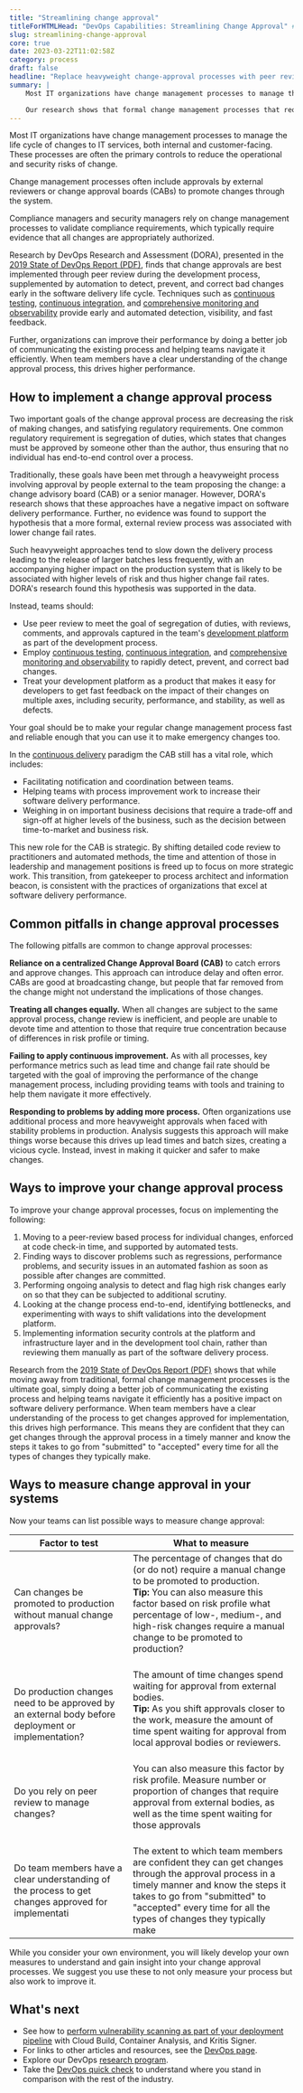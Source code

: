 ```yaml
---
title: "Streamlining change approval"
titleForHTMLHead: "DevOps Capabilities: Streamlining Change Approval" # TODO: can we DRY this out?
slug: streamlining-change-approval
core: true
date: 2023-03-22T11:02:58Z
category: process
draft: false
headline: "Replace heavyweight change-approval processes with peer review, to get the benefits of a more reliable, compliant release process without sacrificing speed."
summary: |
    Most IT organizations have change management processes to manage the life cycle of changes to IT services, both internal and customer-facing. These processes are often the primary controls to reduce the operational and security risks of change. Change management processes often include approvals by external reviewers or change approval boards (CABs) to promote changes through the system.

    Our research shows that formal change management processes that require the approval of an external body such as a change advisory board (CAB) or a senior manager have a negative impact on software delivery performance. Furthermore, we found no evidence to support the hypothesis that a more formal approval process is associated with lower change fail rates. However the data does support the hypothesis that introducing more approvals results in a slower process and less frequent releases of large batches, with an accompanying higher impact on the production system that is likely associated with higher levels of risk and thus higher change fail rates.
---
```


Most IT organizations have change management processes to manage the life cycle
of changes to IT services, both internal and customer-facing. These processes
are often the primary controls to reduce the operational and security risks of
change.

Change management processes often include approvals by external reviewers or
change approval boards (CABs) to promote changes through the system.

Compliance managers and security managers rely on change management processes to
validate compliance requirements, which typically require evidence that all
changes are appropriately authorized.

Research by DevOps Research and Assessment (DORA), presented in the
[2019 State of DevOps Report (PDF)](/publications/),
finds that change approvals are best implemented through peer review during the
development process, supplemented by automation to detect, prevent, and correct
bad changes early in the software delivery life cycle. Techniques such as
[continuous testing](/devops-capabilities/technical/test-automation),
[continuous integration](/devops-capabilities/technical/continuous-integration),
and
[comprehensive monitoring and observability](/devops-capabilities/technical/monitoring-and-observability)
provide early and automated detection, visibility, and fast feedback.

Further, organizations can improve their performance by doing a better job of
communicating the existing process and helping teams navigate it efficiently.
When team members have a clear understanding of the change approval process,
this drives higher performance.

## How to implement a change approval process

Two important goals of the change approval process are decreasing the risk of
making changes, and satisfying regulatory requirements. One common regulatory
requirement is segregation of duties, which states that changes must be approved
by someone other than the author, thus ensuring that no individual has
end-to-end control over a process.

Traditionally, these goals have been met through a heavyweight process involving
approval by people external to the team proposing the change: a change advisory
board (CAB) or a senior manager. However, DORA's research shows that these
approaches have a negative impact on software delivery performance. Further, no
evidence was found to support the hypothesis that a more formal, external review
process was associated with lower change fail rates.

Such heavyweight approaches tend to slow down the delivery process leading to
the release of larger batches less frequently, with an accompanying higher
impact on the production system that is likely to be associated with higher
levels of risk and thus higher change fail rates. DORA's research found this
hypothesis was supported in the data.

Instead, teams should:

*   Use peer review to meet the goal of segregation of duties, with reviews,
    comments, and approvals captured in the team's
    [development platform](/devops-capabilities/technical/code-maintainability)
    as part of the development process.
*   Employ [continuous testing](/devops-capabilities/technical/test-automation),
    [continuous integration](/devops-capabilities/technical/continuous-integration),
    and
    [comprehensive monitoring and observability](/devops-capabilities/technical/monitoring-and-observability)
    to rapidly detect, prevent, and correct bad changes.
*   Treat your development platform as a product that makes it easy for
    developers to get fast feedback on the impact of their changes on multiple
    axes, including security, performance, and stability, as well as defects.

Your goal should be to make your regular change management process fast and
reliable enough that you can use it to make emergency changes too.

In the [continuous delivery](/devops-capabilities/technical/continuous-delivery)
paradigm the CAB still has a vital role, which includes:

*   Facilitating notification and coordination between teams.
*   Helping teams with process improvement work to increase their software
    delivery performance.
*   Weighing in on important business decisions that require a trade-off and
    sign-off at higher levels of the business, such as the decision between
    time-to-market and business risk.

This new role for the CAB is strategic. By shifting detailed code review to
practitioners and automated methods, the time and attention of those in
leadership and management positions is freed up to focus on more strategic work.
This transition, from gatekeeper to process architect and information beacon, is
consistent with the practices of organizations that excel at software delivery
performance.

## Common pitfalls in change approval processes

The following pitfalls are common to change approval processes:

**Reliance on a centralized Change Approval Board (CAB)** to catch errors and
approve changes. This approach can introduce delay and often error. CABs are
good at broadcasting change, but people that far removed from the change might
not understand the implications of those changes.

**Treating all changes equally.** When all changes are subject to the same
approval process, change review is inefficient, and people are unable to devote
time and attention to those that require true concentration because of
differences in risk profile or timing.

**Failing to apply continuous improvement.** As with all processes, key
performance metrics such as lead time and change fail rate should be targeted
with the goal of improving the performance of the change management process,
including providing teams with tools and training to help them navigate it more
effectively.

**Responding to problems by adding more process.** Often organizations use
additional process and more heavyweight approvals when faced with stability
problems in production. Analysis suggests this approach will make things worse
because this drives up lead times and batch sizes, creating a vicious cycle.
Instead, invest in making it quicker and safer to make changes.

## Ways to improve your change approval process

To improve your change approval processes, focus on implementing the following:

1.  Moving to a peer-review based process for individual changes, enforced at
    code check-in time, and supported by automated tests.
1.  Finding ways to discover problems such as regressions, performance problems,
    and security issues in an automated fashion as soon as possible after
    changes are committed.
1.  Performing ongoing analysis to detect and flag high risk changes early on so
    that they can be subjected to additional scrutiny.
1.  Looking at the change process end-to-end, identifying bottlenecks, and
    experimenting with ways to shift validations into the development platform.
1.  Implementing information security controls at the platform and
    infrastructure layer and in the development tool chain, rather than
    reviewing them manually as part of the software delivery process.

Research from the
[2019 State of DevOps Report (PDF)](/publications/)
shows that while moving away from traditional, formal change management
processes is the ultimate goal, simply doing a better job of communicating the
existing process and helping teams navigate it efficiently has a positive impact
on software delivery performance. When team members have a clear understanding
of the process to get changes approved for implementation, this drives high
performance. This means they are confident that they can get changes through the
approval process in a timely manner and know the steps it takes to go from
"submitted" to "accepted" every time for all the types of changes they typically
make.

## Ways to measure change approval in your systems

Now your teams can list possible ways to measure change approval:


|  Factor to test                                                                                       |   What to measure    |
| ---   | ---   |
| Can changes be promoted to production without manual change approvals?                                | The percentage of changes that do (or do not) require a manual change to be promoted to production. <br> **Tip:** You can also measure this factor based on risk profile what percentage of low-, medium-, and high-risk changes require a manual change to be promoted to production?  <br><br>  |
| Do production changes need to be approved by an external body before deployment or implementation?    | The amount of time changes spend waiting for approval from external bodies. <br> **Tip:** As you shift approvals closer to the work, measure the amount of time spent waiting for approval from local approval bodies or reviewers. <br><br>     |
| Do you rely on peer review to manage changes?                                                         | You can also measure this factor by risk profile. Measure number or proportion of changes that require approval from external bodies, as well as the time spent waiting for those approvals   <br><br>   |
| Do team members have a clear understanding of the process to get changes approved for implementati    | The extent to which team members are confident they can get changes through the approval process in a timely manner and know the steps it takes to go from "submitted" to "accepted" every time for all the types of changes they typically make    |


While you consider your own environment, you will likely develop your own measures to understand and gain insight into your change approval processes. We suggest you use these to not only measure your process but also work to improve it.

## What's next

-   See how to
    [perform vulnerability scanning as part of your deployment pipeline](https://cloud.google.com/binary-authorization/docs/vulnerability-scanning-kritis)
    with Cloud Build, Container Analysis, and Kritis Signer.
-   For links to other articles and resources, see the
    [DevOps page](https://cloud.google.com/devops).
-   Explore our DevOps
    [research program](/).
-   Take the
    [DevOps quick check](/quickcheck/)
    to understand where you stand in comparison with the rest of the industry.